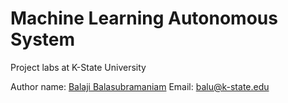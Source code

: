 # Machine Learning Autonomous System
Project labs at K-State University

Author name: [Balaji Balasubramaniam](https://scholar.google.com/citations?hl=en&user=r1OKGOMAAAAJ)
Email: balu@k-state.edu

